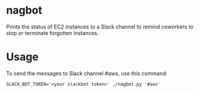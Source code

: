 # nagbot
Prints the status of EC2 instances to a Slack channel to remind coworkers to stop or terminate forgotten instances.

# Usage
To send the messages to Slack channel #aws, use this command:

```
SLACK_BOT_TOKEN='<your slackbot token>' ./nagbot.py '#aws'
```
